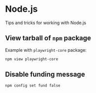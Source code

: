 # Node.js

Tips and tricks for working with Node.js

## View tarball of `npm` package

Example with `playwright-core` package:

```bash
npm view playwright-core
```

## Disable funding message

```bash
npm config set fund false
```
